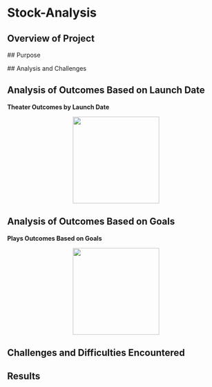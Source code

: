 # Stock-Analysis
## Overview of Project
<p>

</p>
## Purpose
<p>

</p>
## Analysis and Challenges

<p> 

</p>

## Analysis of Outcomes Based on Launch Date

**Theater Outcomes by Launch Date**



<p align="center">
<img src="Resources/Theater_Outcomes_vs_Launch.png" width="200">
 </p>


## Analysis of Outcomes Based on Goals

  **Plays Outcomes Based on Goals**



<p align="center">
<img src="Resources/Outcomes_vs_Goals.png" width="200">



## Challenges and Difficulties Encountered






## Results

<p>
</p>
